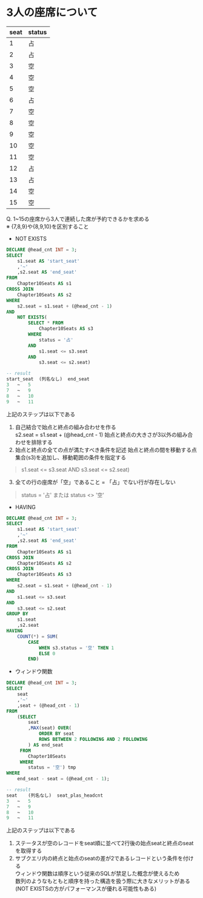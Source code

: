 # 3人の座席について
|seat|status|
|:----|:----|
|1|占|
|2|占|
|3|空|
|4|空|
|5|空|
|6|占|
|7|空|
|8|空|
|9|空|
|10|空|
|11|空|
|12|占|
|13|占|
|14|空|
|15|空|

Q. 1~15の座席から3人で連続した席が予約できるかを求める  
※ {7,8,9}や{8,9,10}を区別すること  
- NOT EXISTS
``` sql
DECLARE @head_cnt INT = 3;
SELECT
	s1.seat AS 'start_seat'
	,'~'
	,s2.seat AS 'end_seat'
FROM
	Chapter10Seats AS s1
CROSS JOIN
	Chapter10Seats AS s2
WHERE
	s2.seat = s1.seat + (@head_cnt - 1)
AND
	NOT EXISTS(
		SELECT * FROM
			Chapter10Seats AS s3
		WHERE
			status = '占'
		AND
			s1.seat <= s3.seat
		AND
			s3.seat <= s2.seat)

-- result
start_seat	(列名なし)	end_seat
3	~	5
7	~	9
8	~	10
9	~	11
```
上記のステップは以下である
1. 自己結合で始点と終点の組み合わせを作る  
s2.seat = s1.seat + (@head_cnt - 1)
始点と終点の大きさが3以外の組み合わせを排除する
2. 始点と終点の全ての点が満たすべき条件を記述
始点と終点の間を移動する点集合(s3)を追加し、移動範囲の条件を指定する  
> s1.seat <= s3.seat AND s3.seat <= s2.seat)
3. 全ての行の座席が「空」であること = 「占」でない行が存在しない
> status = '占' または status <> '空'

- HAVING
``` sql
DECLARE @head_cnt INT = 3;
SELECT
	s1.seat AS 'start_seat'
	,'~'
	,s2.seat AS 'end_seat'
FROM
	Chapter10Seats AS s1
CROSS JOIN
	Chapter10Seats AS s2
CROSS JOIN
	Chapter10Seats AS s3
WHERE
	s2.seat = s1.seat + (@head_cnt - 1)
AND
	s1.seat <= s3.seat
AND
	s3.seat <= s2.seat
GROUP BY
	s1.seat
	,s2.seat
HAVING
	COUNT(*) = SUM(
		CASE
			WHEN s3.status = '空' THEN 1
			ELSE 0
		END)
```

- ウィンドウ関数
``` sql
DECLARE @head_cnt INT = 3;
SELECT
	seat
	,'~'
	,seat + (@head_cnt - 1)
FROM
	(SELECT
		seat
		,MAX(seat) OVER(
			ORDER BY seat
			ROWS BETWEEN 2 FOLLOWING AND 2 FOLLOWING
		) AS end_seat
	 FROM
		Chapter10Seats
	 WHERE
		status = '空') tmp
WHERE
	end_seat - seat = (@head_cnt - 1);

-- result
seat	(列名なし)	seat_plas_headcnt
3	~	5
7	~	9
8	~	10
9	~	11
```
上記のステップは以下である  
1. ステータスが空のレコードをseat順に並べて2行後の始点seatと終点のseatを取得する
2. サブクエリ内の終点と始点のseatの差が2であるレコードという条件を付ける  
ウィンドウ関数は順序という従来のSQLが禁足した概念が使えるため  
数列のようなもともと順序を持った構造を扱う際に大きなメリットがある  
(NOT EXISTSの方がパフォーマンスが優れる可能性もある)
